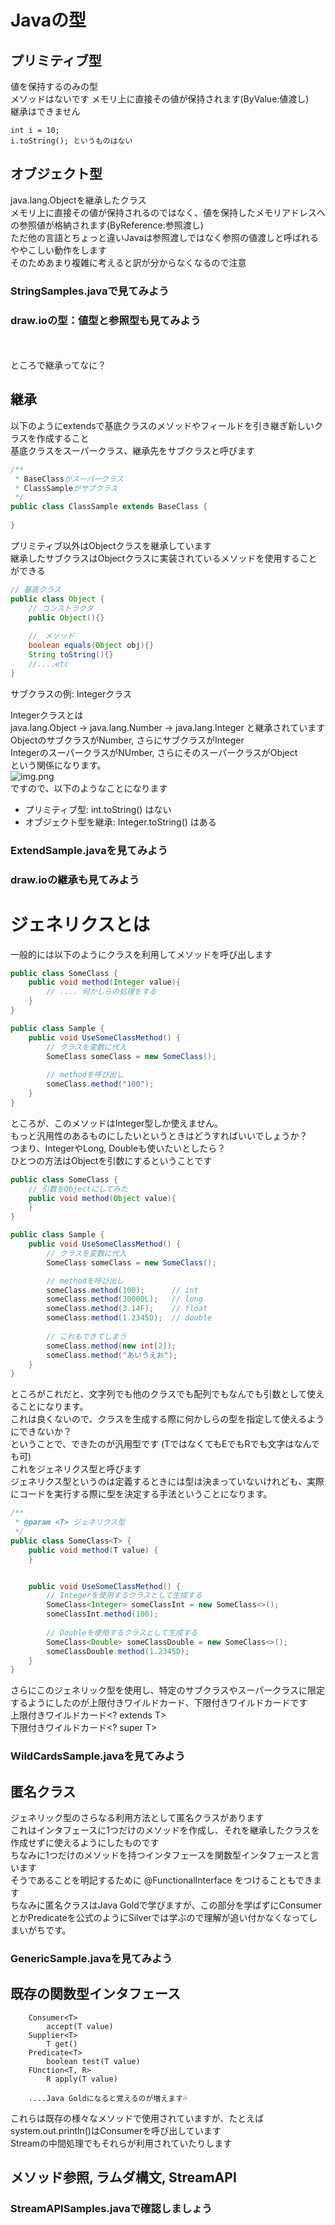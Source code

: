 # Javaの型
## プリミティブ型
値を保持するのみの型\
メソッドはないです
メモリ上に直接その値が保持されます(ByValue:値渡し)\
継承はできません
```
int i = 10;
i.toString(); というものはない    
```

## オブジェクト型
java.lang.Objectを継承したクラス\
メモリ上に直接その値が保持されるのではなく、値を保持したメモリアドレスへの参照値が格納されます(ByReference:参照渡し)\
ただ他の言語とちょっと違いJavaは参照渡しではなく参照の値渡しと呼ばれるややこしい動作をします\
そのためあまり複雑に考えると訳が分からなくなるので注意

### StringSamples.javaで見てみよう
### draw.ioの型：値型と参照型も見てみよう
\
\
ところで継承ってなに？

## 継承
以下のようにextendsで基底クラスのメソッドやフィールドを引き継ぎ新しいクラスを作成すること\
基底クラスをスーパークラス、継承先をサブクラスと呼びます
```java
/**
 * BaseClassがスーパークラス
 * ClassSampleがサブクラス
 */
public class ClassSample extends BaseClass {
    
}
```

プリミティブ以外はObjectクラスを継承しています\
継承したサブクラスはObjectクラスに実装されているメソッドを使用することができる
```java
// 基底クラス
public class Object { 
    // コンストラクタ
    public Object(){}
    
    //　メソッド
    boolean equals(Object obj){}
    String toString(){}
    //....etc
}
```
サブクラスの例: Integerクラス

Integerクラスとは\
java.lang.Object -> java.lang.Number -> java.lang.Integer と継承されています\
ObjectのサブクラスがNumber, さらにサブクラスがInteger\
IntegerのスーパークラスがNUmber, さらにそのスーパークラスがObject\
という関係になります。\
![img.png](img.png)\
ですので、以下のようなことになります
- プリミティブ型: int.toString() はない
- オブジェクト型を継承: Integer.toString() はある

### ExtendSample.javaを見てみよう
### draw.ioの継承も見てみよう


# ジェネリクスとは
一般的には以下のようにクラスを利用してメソッドを呼び出します
```java
public class SomeClass {
    public void method(Integer value){
        // .... 何かしらの処理をする
    }
}

public class Sample {
    public void UseSomeClassMethod() {
        // クラスを変数に代入
        SomeClass someClass = new SomeClass();
        
        // methodを呼び出し
        someClass.method("100");
    }
}
```

ところが、このメソッドはInteger型しか使えません。\
もっと汎用性のあるものにしたいというときはどうすればいいでしょうか？\
つまり、IntegerやLong, Doubleも使いたいとしたら？\
ひとつの方法はObjectを引数にするということです
```java
public class SomeClass {
    // 引数をObjectにしてみた
    public void method(Object value){
    }
}

public class Sample {
    public void UseSomeClassMethod() {
        // クラスを変数に代入
        SomeClass someClass = new SomeClass();

        // methodを呼び出し
        someClass.method(100);      // int
        someClass.method(30000L);   // long
        someClass.method(3.14F);    // float
        someClass.method(1.2345D);  // double
        
        // これもできてしまう
        someClass.method(new int[2]);
        someClass.method("あいうえお");
    }
}
```
ところがこれだと、文字列でも他のクラスでも配列でもなんでも引数として使えることになります。\
これは良くないので、クラスを生成する際に何かしらの型を指定して使えるようにできないか？\
ということで、できたのが汎用型<T>です (TではなくてもEでもRでも文字はなんでも可)\
これをジェネリクス型と呼びます\
ジェネリクス型というのは定義するときには型は決まっていないけれども、実際にコードを実行する際に型を決定する手法ということになります。
```java
/**
 * @param <T> ジェネリクス型
 */
public class SomeClass<T> {
    public void method(T value) {
    }


    public void UseSomeClassMethod() {
        // Integerを使用するクラスとして生成する
        SomeClass<Integer> someClassInt = new SomeClass<>();
        someClassInt.method(100);
        
        // Doubleを使用するクラスとして生成する
        SomeClass<Double> someClassDouble = new SomeClass<>();
        someClassDouble.method(1.2345D);
    }
}
```

さらにこのジェネリック型を使用し、特定のサブクラスやスーパークラスに限定するようにしたのが上限付きワイルドカード、下限付きワイルドカードです\
上限付きワイルドカード<? extends T> \
下限付きワイルドカード<? super T> 

### WildCardsSample.javaを見てみよう

## 匿名クラス
ジェネリック型のさらなる利用方法として匿名クラスがあります\
これはインタフェースに1つだけのメソッドを作成し、それを継承したクラスを作成せずに使えるようにしたものです\
ちなみに1つだけのメソッドを持つインタフェースを関数型インタフェースと言います\
そうであることを明記するために @FunctionalInterface をつけることもできます\
ちなみに匿名クラスはJava Goldで学びますが、この部分を学ばずにConsumerとかPredicateを公式のようにSilverでは学ぶので理解が追い付かなくなってしまいがちです。


### GenericSample.javaを見てみよう


## 既存の関数型インタフェース
```
    Consumer<T>
        accept(T value)
    Supplier<T>
        T get()
    Predicate<T>
        boolean test(T value)
    FUnction<T, R>    
        R apply(T value)
    
    ....Java Goldになると覚えるのが増えます💦
```
これらは既存の様々なメソッドで使用されていますが、たとえばsystem.out.println()はConsumerを呼び出しています\
Streamの中間処理でもそれらが利用されていたりします


## メソッド参照, ラムダ構文, StreamAPI
### StreamAPISamples.javaで確認しましょう